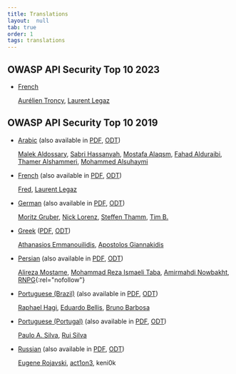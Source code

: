 ```yaml
---
title: Translations
layout:  null
tab: true
order: 1
tags: translations
---
```


## OWASP API Security Top 10 2023

* [French][25]

  [Aurélien Troncy], [Laurent Legaz]

## OWASP API Security Top 10 2019

* [Arabic][7] (also available in [PDF][8], [ODT][9])

  [Malek Aldossary], [Sabri Hassanyah], [Mostafa Alaqsm], [Fahad Alduraibi],
  [Thamer Alshammeri], [Mohammed Alsuhaymi]
* [French][13] (also available in [PDF][14], [ODT][15])

  [Fred][datakime], [Laurent Legaz]
* [German][22] (also available in [PDF][23], [ODT][24])

  [Moritz Gruber][aware7-moritz], [Nick Lorenz], [Steffen Thamm], [Tim B.]
* [Greek][19] ([PDF][20], [ODT][21])

  [Athanasios Emmanouilidis], [Apostolos Giannakidis]
* [Persian][16] (also available in [PDF][17], [ODT][18])

  [Alireza Mostame], [Mohammad Reza Ismaeli Taba], [Amirmahdi Nowbakht],
  [RNPG](https://www.linkedin.com/company/raspina-net-pars/){:rel="nofollow"}
* [Portuguese (Brazil)][1] (also available in [PDF][2], [ODT][3])

  [Raphael Hagi][raphael-hagi], [Eduardo Bellis][eduardo-bellis],
  [Bruno Barbosa][bruno-barbosa]
* [Portuguese (Portugal)][4] (also available in [PDF][5], [ODT][6])

  [Paulo A. Silva][pauloasilva], [Rui Silva][rui-silva]
* [Russian][10] (also available in [PDF][11], [ODT][12])

  [Eugene Rojavski], [act1on3], keni0k

[1]: https://owasp.org/API-Security/editions/2019/pt-BR/0x00-header/
[2]: https://owasp.org/API-Security/editions/2019/pt-BR/dist/owasp-api-security-top-10-pt-br.pdf
[3]: https://owasp.org/API-Security/editions/2019/pt-BR/dist/owasp-api-security-top-10-pt-br.odt
[4]: https://owasp.org/API-Security/editions/2019/pt-pt/0x00-header/
[5]: https://owasp.org/API-Security/editions/2019/pt-pt/dist/owasp-api-security-top-10.pdf
[6]: https://owasp.org/API-Security/editions/2019/pt-pt/dist/owasp-api-security-top-10.odt
[7]: https://owasp.org/API-Security/editions/2019/ar/0x00-header/
[8]: https://owasp.org/API-Security/editions/2019/ar/dist/owasp-api-security-top-10-ar.pdf
[9]: https://owasp.org/API-Security/editions/2019/ar/dist/owasp-api-security-top-10-ar.odt
[10]: https://owasp.org/API-Security/editions/2019/ru/0x00-header/
[11]: https://owasp.org/API-Security/editions/2019/ru/dist/owasp-api-security-top-10.pdf
[12]: https://owasp.org/API-Security/editions/2019/ru/dist/owasp-api-security-top-10.odt
[13]: https://owasp.org/API-Security/editions/2019/fr/0x00-header/
[14]: https://owasp.org/API-Security/editions/2019/fr/dist/owasp-api-security-top-10.pdf
[15]: https://owasp.org/API-Security/editions/2019/fr/dist/owasp-api-security-top-10.odt
[16]: https://owasp.org/API-Security/editions/2019/fa/0x00-header/
[17]: https://owasp.org/API-Security/editions/2019/fa/dist/owasp-api-security-top-10.pdf
[18]: https://owasp.org/API-Security/editions/2019/fa/dist/owasp-api-security-top-10.odt
[19]: https://owasp.org/API-Security/editions/2019/el-gr/0x00-header/
[20]: https://owasp.org/API-Security/editions/2019/el-gr/dist/owasp-api-security-top-10.pdf
[21]: https://owasp.org/API-Security/editions/2019/el-gr/dist/owasp-api-security-top-10.odt
[22]: https://owasp.org/API-Security/editions/2019/de/0x00-header/
[23]: https://owasp.org/API-Security/editions/2019/de/dist/owasp-api-security-top-10.pdf
[24]: https://owasp.org/API-Security/editions/2019/de/dist/owasp-api-security-top-10.odt
[25]: https://owasp.org/API-Security/editions/2023/fr/0x00-header/

[raphael-hagi]: https://www.linkedin.com/in/raphael-hagi/
[eduardo-bellis]: https://www.linkedin.com/in/eduardo-bellis-92482534/
[bruno-barbosa]: https://www.linkedin.com/in/bbarbosa85/
[pauloasilva]: https://www.linkedin.com/in/devpauloasilva/
[rui-silva]: https://www.linkedin.com/in/rspro/
[Malek Aldossary]: http://twitter.com/malajab
[Sabri Hassanyah]: https://twitter.com/kingsabri
[Mostafa Alaqsm]: https://twitter.com/malaqsm
[Fahad Alduraibi]: https://twitter.com/fahad_alduraibi
[Thamer Alshammeri]: https://twitter.com/t44t_
[Mohammed Alsuhaymi]: https://twitter.com/msuhaymi
[Eugene Rojavski]: https://twitter.com/eugenerojavski
[act1on3]: https://twitter.com/act1on3
[datakime]: https://github.com/datakime
[Laurent Legaz]: https://github.com/llegaz
[Alireza Mostame]: https://www.linkedin.com/in/alireza-mostame-29970b242
[Mohammad Reza Ismaeli Taba]: https://www.linkedin.com/in/rezataba
[Amirmahdi Nowbakht]: https://www.linkedin.com/in/amirmahdi-nowbakht-3b8865200
[Athanasios Emmanouilidis]: https://www.linkedin.com/in/athanasiosem/
[Apostolos Giannakidis]: https://www.linkedin.com/in/giannakidisapostolos/
[aware7-moritz]: https://www.linkedin.com/in/moritz-gruber-734a43199/
[Steffen Thamm]: https://www.linkedin.com/in/steffen-thamm-a8341a27b/
[Nick Lorenz]: https://www.linkedin.com/in/nick-lorenz-16b211222/
[Tim B.]: https://www.linkedin.com/in/domai-tb/
[Aurélien Troncy]: https://www.linkedin.com/in/aur%C3%A9lien-troncy-214075229/

